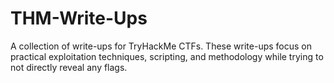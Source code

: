 # THM-Write-Ups
A collection of write-ups for TryHackMe CTFs. These write-ups focus on practical exploitation techniques, scripting, and methodology while trying to not directly reveal any flags.
